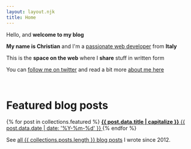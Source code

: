 ```yaml
---
layout: layout.njk
title: Home
---
```


Hello, and <b>welcome to my blog</b>

<b>My name is Christian</b> and I'm a <a href="https://www.linkedin.com/in/christian-fei-6b72b5123/" target="_blank">passionate web developer</a> from <b>Italy</b>

This is the <b>space on the web</b> where I <b>share</b> stuff in written form

You can <a href="https://twitter.com/christian_fei" target="_blank">follow me on twitter</a> and read a bit more <a href="/about">about me here</a>

<br>

<h1 class="title tac">Featured blog posts</h1>

<div class="flex ovh-s">
{% for post in collections.featured %}
  <a href="{{ post.url }}" class="tdn flex-item post-item featured-post" lazy="{{post.data.image}}">
    <b class="post-title">{{ post.data.title | capitalize }}</b>
    <time datetime="{{ post.data.date | date: '%Y-%m-%d' }}" class="post-date">{{ post.data.date | date: '%Y-%m-%d' }}</time>
  </a>
{% endfor %}
</div>

See <a href="/posts/">all {{ collections.posts.length }} blog posts</a> I wrote since 2012.
